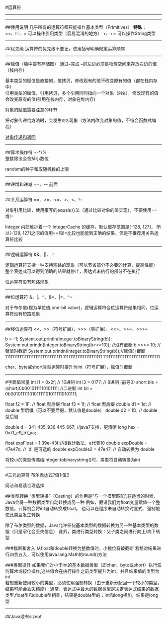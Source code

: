 #运算符

----------
----------

##使用说明
几乎所有的运算符都只能操作基本类型（Primitives）
**特殊**：
==、!=、= 可以操作引用类型（容易混淆的地方）
+、+= 可以操作String类型

----------

##优先级
运算符的优先级不要记，使用括号明确规定运算顺序

----------

##赋值（脑中要有存储图）
通过`=`完成
`=`的左边必须是物理空间来存放右边的值（栈内存）

基本类型的赋值是直接的，值拷贝，修改现有的值不改变原有的值（都在栈内存中）  
引用类型的赋值，引用拷贝，多个引用同时指向一个对象（`别名`），修改现有的值会改变原有的值(引用在栈内存，对象在堆内存)

对象的赋值需要注意的环节

把对象传递给方法时，会发生`别名`现象（方法内改变对象的值，不符合函数式编程）

[对象传递和返回]()

----------
##算术操作符
+-*/%  
整数除法会舍掉小数位  

random的种子和取随机数的上限

----------
##递增和递减 
++、--  前后

----------
##关系运算符
==、>=、<=、>、<、!=

对象引用比较，使用覆写的equals方法（通过比较对象的值实现），不要使用==或!=

Integer 内部维护着一个 IntegerCache 的缓存，默认缓存范围是[-128, 127]，
所以[-128, 127]之间的值用==和!=比较也能能到正确的结果，但是不推荐用关系运算符比较

----------
##逻辑运算符
&&、||、！

逻辑运算符支持一种支持短路的现象（可以节省部分不必要的计算，提高性能）
整个表达式可以得到明确的结果就停止，表达式未执行的部分不在执行  

位运算符没有短路现象

----------
##位运算符
&、|、^、&=、|=、^=

对于布尔值(视为单位值,one-bit value)，逻辑运算符合位运算符结果相同，位运算符没有短路现象

----------
##移位运算符
<<、>>（符号扩展）、>>>（零扩展）、<<=、>>=、>>>=


b = -1;
System.out.println(Integer.toBinaryString(b));  
System.out.println(Integer.toBinaryString(b>>>10)); //没有截断
b >>>= 10; //赋值时截断
System.out.println(Integer.toBinaryString(b));//赋值时截断
11111111111111111111111111111111
1111111111111111111111
11111111111111111111111111111111


char、byte或short类型运算时提升为int（符号扩展），赋值时截断

----------
#字面值常量
int i1 = 0x2f; // 16进制
int i3 = 0177; // 8进制 (前导0)
short bls = (short)0b0010111110101111; //二进制
int bli = 0b00101111101011111010111110101111;

float f2 = 1F; // float 型后缀
float f3 = 1f; // float 型后缀
double d1 = 1d; // double 型后缀（可以不要后缀，默认值是double）
double d2 = 1D; // double 型后缀
 
double d = 341_435_936.445_667; //java7支持，更清晰
long hex = 0x7f_e9_b7_aa; 
  
float expFloat = 1.39e-43f;//指数计数法，e代表10
double expDouble = 47e47d; // 'd' 是可选的
double expDouble2 = 47e47; // 自动转换为 double  

将较小的类型传递给Integer.tobinarystring()时，类型将自动转换为int

----------
#三元运算符
布尔表达式?值1:值2

简洁和易读合理选择

##类型转换
“类型转换”（Casting）的作用是“与一个模型匹配”,在适当的时候，Java会将一种数据类型自动转换成另一种
例如，假设我们为float变量赋值一个整数值，计算机会将int自动转换成float。
也可以在程序未自动转换时显式、强制地使此类型发生转换

除了布尔类型的数据，Java允许任何基本类型的数据转换为另一种基本类型的数据（只是窄化会丢失信息）
此外，类进行类型转换：父子类之间进行向上/向下转型

###截断和舍入
从float和double转换为整数值时，小数位将被截断
若想对结果进行四舍五入，可以使用java.lang.Math的round()方法

###类型提升
如果我们对小于int的基本数据类型（即char、byte或short）执行任何算术或按位操作,这些值会在执行操作之前类型提升为int，并且结果值的类型为int  
若想重新使用较小的类型，必须使用强制转换（由于重新分配回一个较小的类型，结果可能会丢失精度）
通常，表达式中最大的数据类型是决定表达式结果的数据类型,float型和double型相乘，结果是double型的；int和long相加，结果是long型


----------
##Java没有sizeof